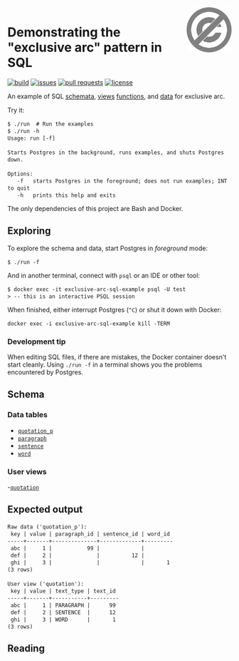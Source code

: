 <a href="./LICENSE.md">
<img src="./images/public-domain.svg" alt="Public Domain"
align="right" width="20%" height="auto"/>
</a>

# Demonstrating the "exclusive arc" pattern in SQL

[![build](https://github.com/binkley/exclusive-arc-sql-example/workflows/build/badge.svg)](https://github.com/binkley/exclusive-arc-sql-example/actions)
[![issues](https://img.shields.io/github/issues/binkley/exclusive-arc-sql-example.svg)](https://github.com/binkley/exclusive-arc-sql-example/issues/)
[![pull requests](https://img.shields.io/github/issues-pr/binkley/exclusive-arc-sql-example.svg)](https://github.com/binkley/exclusive-arc-sql-example/pulls)
[![license](https://img.shields.io/badge/license-Public%20Domain-blue.svg)](http://unlicense.org/)

An example of SQL [schemata](./docker-entrypoint-initdb.d/00-schemata.sql),
[views](./docker-entrypoint-initdb.d/01-views.sql)
[functions](./docker-entrypoint-initdb.d/02-funcs.sql), and
[data](./docker-entrypoint-initdb.d/03-data.sql) for exclusive arc.

Try it:

```
$ ./run  # Run the examples
$ ./run -h
Usage: run [-f]

Starts Postgres in the background, runs examples, and shuts Postgres down.

Options:
   -f   starts Postgres in the foreground; does not run examples; INT to quit
   -h   prints this help and exits
```

The only dependencies of this project are Bash and Docker.

## Exploring

To explore the schema and data, start Postgres in _foreground_ mode:
```
$ ./run -f
```
And in another terminal, connect with `psql` or an IDE or other tool:
```
$ docker exec -it exclusive-arc-sql-example psql -U test
> -- this is an interactive PSQL session
```
When finished, either interrupt Postgres (`^C`) or shut it down with Docker:
```
docker exec -i exclusive-arc-sql-example kill -TERM 
```

### Development tip

When editing SQL files, if there are mistakes, the Docker container doesn't 
start cleanly.
Using `./run -f` in a terminal shows you the problems encountered by Postgres.

## Schema

### Data tables

- [`quotation_p`](./docker-entrypoint-initdb.d/00-schemata.sql)
- [`paragraph`](./docker-entrypoint-initdb.d/00-schemata.sql)
- [`sentence`](./docker-entrypoint-initdb.d/00-schemata.sql)
- [`word`](./docker-entrypoint-initdb.d/00-schemata.sql)

### User views

-[`quotation`](./docker-entrypoint-initdb.d/01-views.sql)

## Expected output

```
Raw data ('quotation_p'):
 key | value | paragraph_id | sentence_id | word_id 
-----+-------+--------------+-------------+---------
 abc |     1 |           99 |             |        
 def |     2 |              |          12 |        
 ghi |     3 |              |             |       1
(3 rows)

User view ('quotation'):
 key | value | text_type | text_id 
-----+-------+-----------+---------
 abc |     1 | PARAGRAPH |      99
 def |     2 | SENTENCE  |      12
 ghi |     3 | WORD      |       1
(3 rows)
```

## Reading
